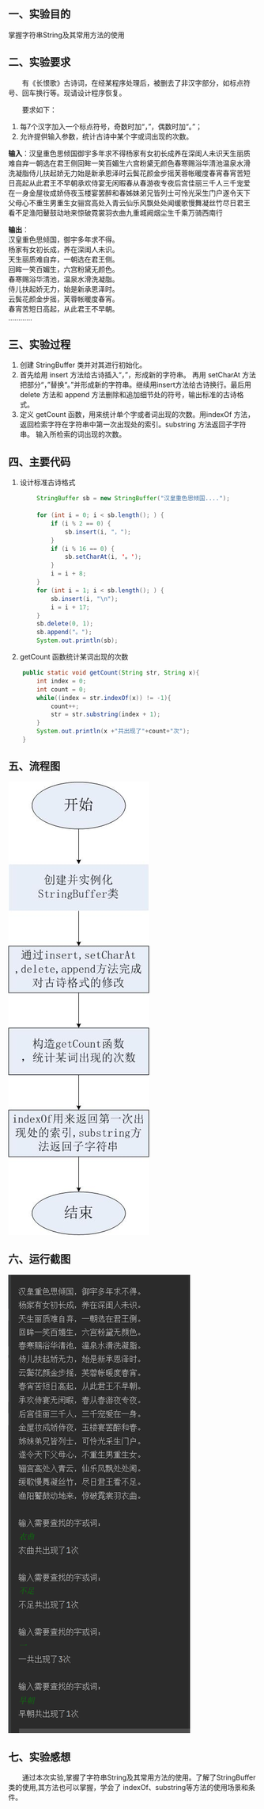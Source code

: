 ## 一、实验目的
掌握字符串String及其常用方法的使用

## 二、实验要求
&emsp;&emsp;有《长恨歌》古诗词，在经某程序处理后，被删去了非汉字部分，如标点符号、回车换行等。现请设计程序恢复。

&emsp;&emsp;要求如下：
1. 每7个汉字加入一个标点符号，奇数时加“，”，偶数时加“。”；
2. 允许提供输入参数，统计古诗中某个字或词出现的次数。

**输入**：汉皇重色思倾国御宇多年求不得杨家有女初长成养在深闺人未识天生丽质
<br>难自弃一朝选在君王侧回眸一笑百媚生六宫粉黛无颜色春寒赐浴华清池温泉水滑
<br>洗凝脂侍儿扶起娇无力始是新承恩泽时云鬓花颜金步摇芙蓉帐暖度春宵春宵苦短
<br>日高起从此君王不早朝承欢侍宴无闲暇春从春游夜专夜后宫佳丽三千人三千宠爱
<br>在一身金屋妆成娇侍夜玉楼宴罢醉和春姊妹弟兄皆列士可怜光采生门户遂令天下
<br>父母心不重生男重生女骊宫高处入青云仙乐风飘处处闻缓歌慢舞凝丝竹尽日君王
<br>看不足渔阳鼙鼓动地来惊破霓裳羽衣曲九重城阙烟尘生千乘万骑西南行

**输出**：
<br>汉皇重色思倾国，御宇多年求不得。
<br>杨家有女初长成，养在深闺人未识。
<br>天生丽质难自弃，一朝选在君王侧。
<br>回眸一笑百媚生，六宫粉黛无颜色。
<br>春寒赐浴华清池，温泉水滑洗凝脂。
<br>侍儿扶起娇无力，始是新承恩泽时。
<br>云鬓花颜金步摇，芙蓉帐暖度春宵。
<br>春宵苦短日高起，从此君王不早朝。
<br>............

## 三、实验过程
1. 创建 StringBuffer 类并对其进行初始化。
2. 首先给用 insert 方法给古诗插入“，”，形成新的字符串。 再用 setCharAt 方法
把部分“，”替换“。”并形成新的字符串。继续用insert方法给古诗换行。最后用
delete 方法和 append 方法删除和追加细节处的符号，输出标准的古诗格式。
3. 定义 getCount 函数，用来统计单个字或者词出现的次数。用indexOf 方法，
返回检索字符在字符串中第一次出现处的索引。substring 方法返回子字符串。
输入所检索的词出现的次数。

## 四、主要代码
1. 设计标准古诗格式
```java
        StringBuffer sb = new StringBuffer("汉皇重色思倾国....");

        for (int i = 0; i < sb.length(); ) {
            if (i % 2 == 0) {
                sb.insert(i, "，");
            }
            if (i % 16 == 0) {
                sb.setCharAt(i, '。');
            }
            i = i + 8;
        }
        for (int i = 1; i < sb.length(); ) {
            sb.insert(i, "\n");
            i = i + 17;
        }
        sb.delete(0, 1);
        sb.append("。");
        System.out.println(sb);
```

2. getCount 函数统计某词出现的次数
```java
    public static void getCount(String str, String x){
        int index = 0;
        int count = 0;
        while((index = str.indexOf(x)) != -1){
            count++;
            str = str.substring(index + 1);
        }
        System.out.println(x +"共出现了"+count+"次");
    }
```

## 五、流程图
![](https://github.com/haaix/java-lab5/blob/main/img/%E6%B5%81%E7%A8%8B%E5%9B%BE.jpg)

## 六、运行截图
![](https://github.com/haaix/java-lab5/blob/main/img/%E8%BF%90%E8%A1%8C%E7%BB%93%E6%9E%9C.png)

## 七、实验感想
&emsp;&emsp;通过本次实验,掌握了字符串String及其常用方法的使用。了解了StringBuffer类的使用,其方法也可以掌握，学会了
indexOf、substring等方法的使用场景和条件。
